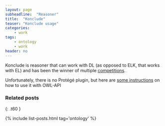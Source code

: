 ```yaml
---
layout: page
subheadline:  "Reasoner"
title:  "Konclude"
teaser: "Konclude usage"
categories:
    - work
tags:
    - ontology
    - work
header: no
---
```


Konclude is reasoner that can work with DL (as opposed to ELK, that works with EL) and has been the winner of multiple [competitions][1].

Unfortunately, there is no Protégé plugin, but here are [some instructions][2] on how to use it with OWL-API


### Related posts
{: .t60 }

{% include list-posts.html tag='ontology' %}


  [1]: http://dl.kr.org/ore2015/vip.cs.man.ac.uk_8008/live.html
  [2]: http://www.derivo.de/en/products/konclude/usage-owl-api.html